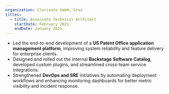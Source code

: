 ```yaml
---
organization: Clarivate GmbH, Graz
titles:
  - title: Associate Technical Architect
    startDate: February 2021
    endDate: January 2025
---
```


- Led the end-to-end development of a **US Patent Office application management platform**, improving system reliability and feature delivery for enterprise clients.
- Designed and rolled out the internal **Backstage Software Catalog**, developed custom plugins, and streamlined cross-team service integrations.
- Strengthened **DevOps and SRE** initiatives by automating deployment workflows and enhancing monitoring dashboards for better metric visibility and incident response.
